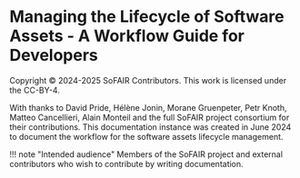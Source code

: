 # Managing the Lifecycle of Software Assets - A Workflow Guide for Developers

Copyright © 2024-2025 SoFAIR Contributors.
This work is licensed under the CC-BY-4.

With thanks to David Pride, Hélène Jonin, Morane Gruenpeter, Petr Knoth, Matteo
Cancellieri, Alain Monteil and the full SoFAIR project consortium for their
contributions. This documentation instance was created in June 2024 to document
the workflow for the software assets lifecycle management.

!!! note "Intended audience"
    Members of the SoFAIR project and external contributors who wish to
    contribute by writing documentation.
